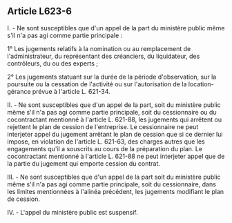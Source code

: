 Article L623-6
----
I. - Ne sont susceptibles que d'un appel de la part du ministère public même
s'il n'a pas agi comme partie principale :

1° Les jugements relatifs à la nomination ou au remplacement de
l'administrateur, du représentant des créanciers, du liquidateur, des
contrôleurs, du ou des experts ;

2° Les jugements statuant sur la durée de la période d'observation, sur la
poursuite ou la cessation de l'activité ou sur l'autorisation de la
location-gérance prévue à l'article L. 621-34.

II. - Ne sont susceptibles que d'un appel de la part, soit du ministère public
même s'il n'a pas agi comme partie principale, soit du cessionnaire ou du
cocontractant mentionné à l'article L. 621-88, les jugements qui arrêtent ou
rejettent le plan de cession de l'entreprise. Le cessionnaire ne peut interjeter
appel du jugement arrêtant le plan de cession que si ce dernier lui impose, en
violation de l'article L. 621-63, des charges autres que les engagements qu'il a
souscrits au cours de la préparation du plan. Le cocontractant mentionné à
l'article L. 621-88 ne peut interjeter appel que de la partie du jugement qui
emporte cession du contrat.

III. - Ne sont susceptibles que d'un appel de la part soit du ministère public
même s'il n'a pas agi comme partie principale, soit du cessionnaire, dans les
limites mentionnées à l'alinéa précédent, les jugements modifiant le plan de
cession.

IV. - L'appel du ministère public est suspensif.
